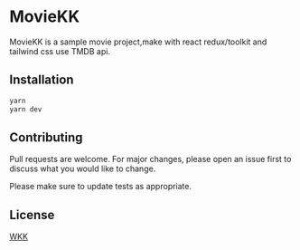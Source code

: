 # MovieKK

MovieKK is a sample movie project,make with react redux/toolkit and tailwind css use TMDB api. 

## Installation



```bash
yarn 
yarn dev
```



## Contributing

Pull requests are welcome. For major changes, please open an issue first
to discuss what you would like to change.

Please make sure to update tests as appropriate.

## License

[WKK](https://my-portfolio-kyawkyaw96.vercel.app/)

